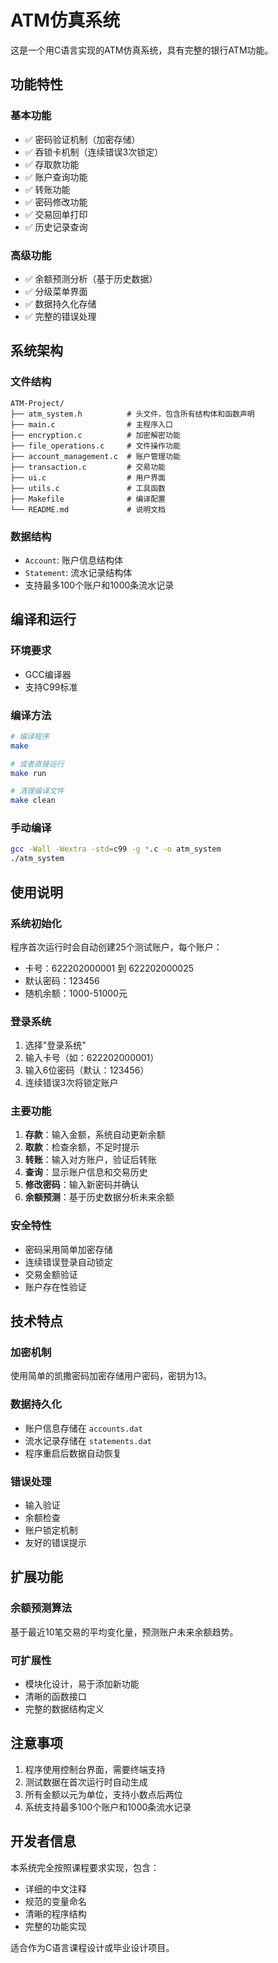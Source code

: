 # ATM仿真系统

这是一个用C语言实现的ATM仿真系统，具有完整的银行ATM功能。

## 功能特性

### 基本功能
- ✅ 密码验证机制（加密存储）
- ✅ 吞锁卡机制（连续错误3次锁定）
- ✅ 存取款功能
- ✅ 账户查询功能
- ✅ 转账功能
- ✅ 密码修改功能
- ✅ 交易回单打印
- ✅ 历史记录查询

### 高级功能
- ✅ 余额预测分析（基于历史数据）
- ✅ 分级菜单界面
- ✅ 数据持久化存储
- ✅ 完整的错误处理

## 系统架构

### 文件结构
```
ATM-Project/
├── atm_system.h          # 头文件，包含所有结构体和函数声明
├── main.c                # 主程序入口
├── encryption.c          # 加密解密功能
├── file_operations.c     # 文件操作功能
├── account_management.c  # 账户管理功能
├── transaction.c         # 交易功能
├── ui.c                  # 用户界面
├── utils.c               # 工具函数
├── Makefile              # 编译配置
└── README.md             # 说明文档
```

### 数据结构
- `Account`: 账户信息结构体
- `Statement`: 流水记录结构体
- 支持最多100个账户和1000条流水记录

## 编译和运行

### 环境要求
- GCC编译器
- 支持C99标准

### 编译方法
```bash
# 编译程序
make

# 或者直接运行
make run

# 清理编译文件
make clean
```

### 手动编译
```bash
gcc -Wall -Wextra -std=c99 -g *.c -o atm_system
./atm_system
```

## 使用说明

### 系统初始化
程序首次运行时会自动创建25个测试账户，每个账户：
- 卡号：622202000001 到 622202000025
- 默认密码：123456
- 随机余额：1000-51000元

### 登录系统
1. 选择"登录系统"
2. 输入卡号（如：622202000001）
3. 输入6位密码（默认：123456）
4. 连续错误3次将锁定账户

### 主要功能
1. **存款**：输入金额，系统自动更新余额
2. **取款**：检查余额，不足时提示
3. **转账**：输入对方账户，验证后转账
4. **查询**：显示账户信息和交易历史
5. **修改密码**：输入新密码并确认
6. **余额预测**：基于历史数据分析未来余额

### 安全特性
- 密码采用简单加密存储
- 连续错误登录自动锁定
- 交易金额验证
- 账户存在性验证

## 技术特点

### 加密机制
使用简单的凯撒密码加密存储用户密码，密钥为13。

### 数据持久化
- 账户信息存储在 `accounts.dat`
- 流水记录存储在 `statements.dat`
- 程序重启后数据自动恢复

### 错误处理
- 输入验证
- 余额检查
- 账户锁定机制
- 友好的错误提示

## 扩展功能

### 余额预测算法
基于最近10笔交易的平均变化量，预测账户未来余额趋势。

### 可扩展性
- 模块化设计，易于添加新功能
- 清晰的函数接口
- 完整的数据结构定义

## 注意事项

1. 程序使用控制台界面，需要终端支持
2. 测试数据在首次运行时自动生成
3. 所有金额以元为单位，支持小数点后两位
4. 系统支持最多100个账户和1000条流水记录

## 开发者信息

本系统完全按照课程要求实现，包含：
- 详细的中文注释
- 规范的变量命名
- 清晰的程序结构
- 完整的功能实现

适合作为C语言课程设计或毕业设计项目。
